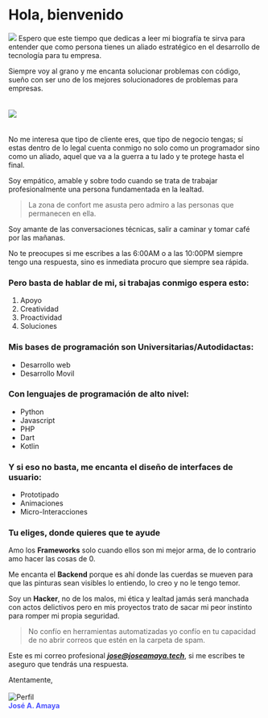 # Hola, bienvenido
![](https://res.cloudinary.com/www-ismyt-com/image/upload/v1628821310/IMAGENES/GITHUB/cover-mi_historia_tptjji.svg)
Espero que este tiempo que dedicas a leer mi biografía te sirva para entender que como persona tienes un aliado estratégico en el desarrollo de tecnología para tu empresa.
<br>

Siempre voy al grano y me encanta solucionar problemas con código, sueño con ser uno de los mejores solucionadores de problemas para empresas.
<br><br><br>
![](https://res.cloudinary.com/www-ismyt-com/image/upload/v1628821733/IMAGENES/GITHUB/cover-inspiration-svg_w20zbj.svg)
<br><br><br>
No me interesa que tipo de cliente eres, que tipo de negocio tengas; sí estas dentro de lo legal cuenta conmigo no solo como un programador sino como un aliado, aquel que va a la guerra a tu lado y te protege hasta el final.

Soy empático, amable y sobre todo cuando se trata de trabajar profesionalmente una persona fundamentada en la lealtad.

> La zona de confort me asusta pero admiro a las personas que permanecen en ella.

Soy amante de las conversaciones técnicas, salir a caminar y tomar café por las mañanas.

No te preocupes si me escribes a las 6:00AM o a las 10:00PM siempre tengo una respuesta, sino es inmediata procuro que siempre sea rápida.

### Pero basta de hablar de mi, si trabajas conmigo espera esto:
1. Apoyo 
2. Creatividad
3. Proactividad
4. Soluciones


### Mis bases de programación son Universitarias/Autodidactas:
- Desarrollo web
- Desarrollo Movil

### Con lenguajes de programación de alto nivel:
- Python
- Javascript 
- PHP
- Dart
- Kotlin

### Y si eso no basta, me encanta el diseño de interfaces de usuario:
- Prototipado
- Animaciones
- Micro-Interacciones

### Tu eliges, donde quieres que te ayude

Amo los **Frameworks** solo cuando ellos son mi mejor arma, de lo contrario amo hacer las cosas de 0.

Me encanta el **Backend** porque es ahí donde las cuerdas se mueven para que las pinturas sean visibles lo entiendo, lo creo y no  le tengo temor.

Soy un **Hacker**, no de los malos, mi ética y lealtad jamás será manchada con actos delictivos pero en mis proyectos trato de sacar mi peor instinto para romper mi propia seguridad. 

> No confío en herramientas automatizadas yo confío en tu capacidad de no abrir correos que estén en la carpeta de spam.

Este es mi correo profesional ***jose@joseamaya.tech***, si me escribes te aseguro que tendrás una respuesta.

Atentamente, 
<br>
<br>
![Perfil](https://res.cloudinary.com/www-ismyt-com/image/upload/v1628821040/IMAGENES/GITHUB/profile_qcrojr.png)<br>
<strong style="color:#4E54FF;">José A. Amaya</strong>



